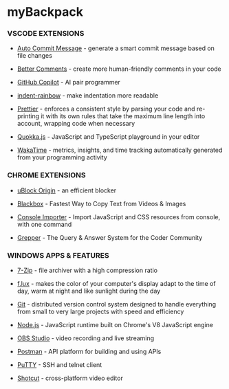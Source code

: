 # myBackpack

### VSCODE EXTENSIONS

- [Auto Commit Message](https://github.com/MichaelCurrin/auto-commit-msg/blob/HEAD/docs/quickstart.md) - generate a smart commit message based on file changes

- [Better Comments](https://github.com/aaron-bond/better-comments) - create more human-friendly comments in your code

- [GitHub Copilot](https://github.com/features/copilot) - AI pair programmer

- [indent-rainbow](https://github.com/oderwat/vscode-indent-rainbow) - make indentation more readable

- [Prettier](https://github.com/prettier/prettier-vscode) - enforces a consistent style by parsing your code and re-printing it with its own rules that take the maximum line length into account, wrapping code when necessary

- [Quokka.js](https://quokkajs.com/docs/) - JavaScript and TypeScript playground in your editor

- [WakaTime](https://github.com/wakatime/vscode-wakatime) - metrics, insights, and time tracking automatically generated from your programming activity

### CHROME EXTENSIONS

- [uBlock Origin](https://chrome.google.com/webstore/detail/ublock-origin/cjpalhdlnbpafiamejdnhcphjbkeiagm?hl=pt-BR) - an efficient blocker

- [Blackbox](https://chrome.google.com/webstore/detail/blackbox-select-copy-past/mcgbeeipkmelnpldkobichboakdfaeon) - Fastest Way to Copy Text from Videos & Images

- [Console Importer](https://chrome.google.com/webstore/detail/console-importer/hgajpakhafplebkdljleajgbpdmplhie) - Import JavaScript and CSS resources from console, with one command

- [Grepper](https://chrome.google.com/webstore/detail/grepper/amaaokahonnfjjemodnpmeenfpnnbkco) - The Query & Answer System for the Coder Community

### WINDOWS APPS & FEATURES

- [7-Zip](https://www.7-zip.org/) - file archiver with a high compression ratio

- [f.lux](https://justgetflux.com/) - makes the color of your computer's display adapt to the time of day, warm at night and like sunlight during the day

- [Git](https://git-scm.com/) - distributed version control system designed to handle everything from small to very large projects with speed and efficiency

- [Node.js](https://nodejs.org/en/) - JavaScript runtime built on Chrome's V8 JavaScript engine

- [OBS Studio](https://obsproject.com/) - video recording and live streaming

- [Postman](https://www.postman.com/) - API platform for building and using APIs

- [PuTTY](https://www.putty.org/) - SSH and telnet client

- [Shotcut](https://shotcut.org/) - cross-platform video editor
